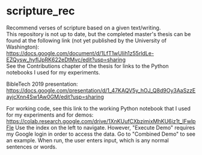 # scripture_rec
Recommend verses of scripture based on a given text/writing.  
This repository is not up to date, but the completed master's thesis can be found at the following link (not yet published by the University of Washington):  
https://docs.google.com/document/d/1LfT1wUIih1z55rldLe-EZQysw_hyflJpRK622eDtMvc/edit?usp=sharing  
See the Contributions chapter of the thesis for links to the Python notebooks I used for my experiments.  

BibleTech 2019 presentation: https://docs.google.com/presentation/d/1_47KAQV5y_hOJ_Q8d9Oy3AaSzzEayjcXnn4Sw1Aw0GM/edit?usp=sharing

For working code, see this link to the working Python notebook that I used for my experiments and for demos: https://colab.research.google.com/drive/1XnKUufCXbzimixMhKU6iz1t_IFwlpFle 
Use the index on the left to navigate. However, "Execute Demo" requires my Google login in order to access the data. Go to "Combined Demo" to see an example. When run, the user enters input, which is any normal sentences or words.
